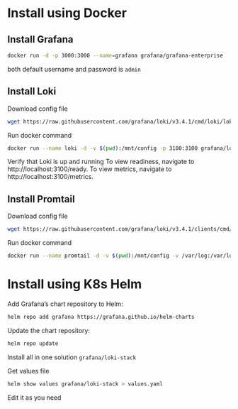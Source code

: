 # Install using Docker

## Install Grafana
```bash
docker run -d -p 3000:3000 --name=grafana grafana/grafana-enterprise
```

both default username and password is `admin`

## Install Loki
Download config file
```bash
wget https://raw.githubusercontent.com/grafana/loki/v3.4.1/cmd/loki/loki-local-config.yaml -O loki-config.yaml
```

Run docker command
```bash
docker run --name loki -d -v $(pwd):/mnt/config -p 3100:3100 grafana/loki: -config.file=/mnt/config/loki-config.yaml
```

Verify that Loki is up and running
To view readiness, navigate to http://localhost:3100/ready.
To view metrics, navigate to http://localhost:3100/metrics.


## Install Promtail
Download config file
```bash
wget https://raw.githubusercontent.com/grafana/loki/v3.4.1/clients/cmd/promtail/promtail-docker-config.yaml -O promtail-config.yaml
```

Run docker command
```bash
docker run --name promtail -d -v $(pwd):/mnt/config -v /var/log:/var/log --link loki grafana/promtail:3.4.1 -config.file=/mnt/config/promtail-config.yaml
```

# Install using K8s Helm

Add Grafana’s chart repository to Helm:
```bash
helm repo add grafana https://grafana.github.io/helm-charts
```

Update the chart repository:
```bash
helm repo update
```

Install all in one solution `grafana/loki-stack`

Get values file
```bash
helm show values grafana/loki-stack > values.yaml
```

Edit it as you need


